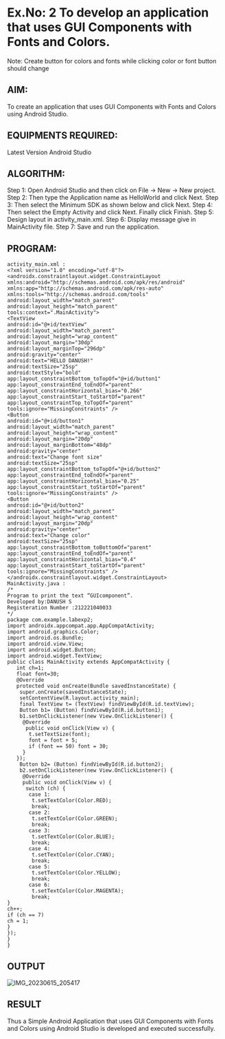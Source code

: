 # Ex.No: 2 To develop an application that uses GUI Components with Fonts and Colors. 
Note: Create button for colors and fonts while clicking color or font button should change 


## AIM:

To create an application that uses GUI Components with Fonts and Colors using Android Studio.

## EQUIPMENTS REQUIRED:

Latest Version Android Studio

## ALGORITHM:

Step 1: Open Android Studio and then click on File -> New -> New project.
Step 2: Then type the Application name as HelloWorld and click Next. 
Step 3: Then select the Minimum SDK as shown below and click Next. 
Step 4: Then select the Empty Activity and click Next. Finally click Finish. 
Step 5: Design layout in activity_main.xml.
Step 6: Display message give in MainActivity file.
Step 7: Save and run the application.

## PROGRAM:
```
activity_main.xml :
<?xml version="1.0" encoding="utf-8"?>
<androidx.constraintlayout.widget.ConstraintLayout 
xmlns:android="http://schemas.android.com/apk/res/android"
xmlns:app="http://schemas.android.com/apk/res-auto" 
xmlns:tools="http://schemas.android.com/tools" 
android:layout_width="match_parent" 
android:layout_height="match_parent"
tools:context=".MainActivity">
<TextView 
android:id="@+id/textView"
android:layout_width="match_parent" 
android:layout_height="wrap_content" 
android:layout_margin="30dp" 
android:layout_marginTop="296dp" 
android:gravity="center" 
android:text="HELLO DANUSH!"
android:textSize="25sp" 
android:textStyle="bold"
app:layout_constraintBottom_toTopOf="@+id/button1" 
app:layout_constraintEnd_toEndOf="parent" 
app:layout_constraintHorizontal_bias="0.266" 
app:layout_constraintStart_toStartOf="parent" 
app:layout_constraintTop_toTopOf="parent" 
tools:ignore="MissingConstraints" />
<Button 
android:id="@+id/button1"
android:layout_width="match_parent" 
android:layout_height="wrap_content" 
android:layout_margin="20dp" 
android:layout_marginBottom="48dp" 
android:gravity="center" 
android:text="Change font size" 
android:textSize="25sp"
app:layout_constraintBottom_toTopOf="@+id/button2" 
app:layout_constraintEnd_toEndOf="parent" 
app:layout_constraintHorizontal_bias="0.25" 
app:layout_constraintStart_toStartOf="parent" 
tools:ignore="MissingConstraints" />
<Button 
android:id="@+id/button2"
android:layout_width="match_parent" 
android:layout_height="wrap_content"
android:layout_margin="20dp" 
android:gravity="center" 
android:text="Change color" 
android:textSize="25sp"
app:layout_constraintBottom_toBottomOf="parent"
app:layout_constraintEnd_toEndOf="parent" 
app:layout_constraintHorizontal_bias="0.4" 
app:layout_constraintStart_toStartOf="parent" 
tools:ignore="MissingConstraints" />
</androidx.constraintlayout.widget.ConstraintLayout>
MainActivity.java :
/*
Program to print the text “GUIcomponent”.
Developed by:DANUSH S
Registeration Number :212221040033
*/
package com.example.labexp2;
import androidx.appcompat.app.AppCompatActivity; 
import android.graphics.Color;
import android.os.Bundle; 
import android.view.View; 
import android.widget.Button; 
import android.widget.TextView;
public class MainActivity extends AppCompatActivity { 
   int ch=1;
   float font=30; 
   @Override
   protected void onCreate(Bundle savedInstanceState) { 
    super.onCreate(savedInstanceState);
    setContentView(R.layout.activity_main);
    final TextView t= (TextView) findViewById(R.id.textView); 
    Button b1= (Button) findViewById(R.id.button1); 
    b1.setOnClickListener(new View.OnClickListener() {
     @Override
      public void onClick(View v) { 
       t.setTextSize(font);
       font = font + 5; 
       if (font == 50) font = 30;
     }
   });
    Button b2= (Button) findViewById(R.id.button2); 
    b2.setOnClickListener(new View.OnClickListener() {
     @Override
     public void onClick(View v) { 
      switch (ch) {
       case 1:
        t.setTextColor(Color.RED); 
        break;
       case 2:
        t.setTextColor(Color.GREEN);
        break;
       case 3:
        t.setTextColor(Color.BLUE);
        break;
       case 4:
        t.setTextColor(Color.CYAN);
        break;
       case 5:
        t.setTextColor(Color.YELLOW); 
        break;
       case 6:
        t.setTextColor(Color.MAGENTA); 
        break;
}
ch++;
if (ch == 7)
ch = 1;
}
});
}
}
```
## OUTPUT
![IMG_20230615_205417](https://github.com/danush564/Mobile-Application-Development/assets/98585166/9161ee4a-f6b1-4e91-a878-3b73378e577a)

## RESULT
Thus a Simple Android Application that uses GUI Components with Fonts and Colors using Android Studio is developed and executed successfully.


